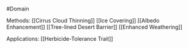 #Domain 


Methods:
[[Cirrus Cloud Thinning]]
[[Ice Covering]]
[[Albedo Enhancement]]
[[Tree-lined Desert Barrier]]
[[Enhanced Weathering]]




Applications:
[[Herbicide-Tolerance Trait]]
